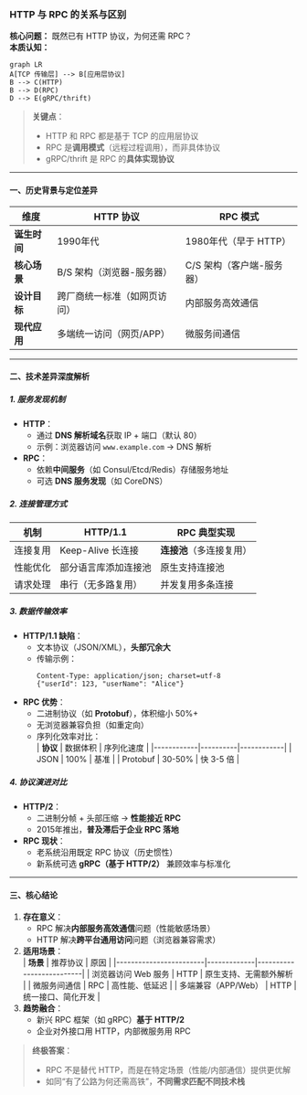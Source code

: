 

### **HTTP 与 RPC 的关系与区别**  
**核心问题：** 既然已有 HTTP 协议，为何还需 RPC？  
**本质认知：**  
```mermaid
graph LR
A[TCP 传输层] --> B[应用层协议]
B --> C(HTTP)
B --> D(RPC)
D --> E(gRPC/thrift)
```
> **关键点**：  
> - HTTP 和 RPC 都是基于 TCP 的应用层协议  
> - RPC 是**调用模式**（远程过程调用），而非具体协议  
> - gRPC/thrift 是 RPC 的**具体实现协议**  

---

#### **一、历史背景与定位差异**  
| **维度**       | HTTP 协议                | RPC 模式                |
|----------------|--------------------------|-------------------------|
| **诞生时间**   | 1990年代                 | 1980年代（早于 HTTP）   |
| **核心场景**   | B/S 架构（浏览器-服务器） | C/S 架构（客户端-服务器） |
| **设计目标**   | 跨厂商统一标准（如网页访问） | 内部服务高效通信        |
| **现代应用**   | 多端统一访问（网页/APP）  | 微服务间通信            |

---

#### **二、技术差异深度解析**  
##### **1. 服务发现机制**  
- **HTTP**：  
  - 通过 **DNS 解析域名**获取 IP + 端口（默认 80）  
  - 示例：浏览器访问 `www.example.com` → DNS 解析  
- **RPC**：  
  - 依赖**中间服务**（如 Consul/Etcd/Redis）存储服务地址  
  - 可选 **DNS 服务发现**（如 CoreDNS）  

##### **2. 连接管理方式**  
| **机制**         | HTTP/1.1                  | RPC 典型实现             |
|------------------|---------------------------|--------------------------|
| 连接复用         | Keep-Alive 长连接         | **连接池**（多连接复用） |
| 性能优化         | 部分语言库添加连接池       | 原生支持连接池           |
| 请求处理         | 串行（无多路复用）         | 并发复用多条连接         |

##### **3. 数据传输效率**  
- **HTTP/1.1 缺陷**：  
  - 文本协议（JSON/XML），**头部冗余大**  
  - 传输示例：  
    ```http
    Content-Type: application/json; charset=utf-8
    {"userId": 123, "userName": "Alice"}
    ```
- **RPC 优势**：  
  - 二进制协议（如 **Protobuf**），体积缩小 50%+  
  - 无浏览器兼容负担（如重定向）  
  - 序列化效率对比：  
    | **协议**   | 数据体积 | 序列化速度 |
    |------------|----------|------------|
    | JSON       | 100%     | 基准       |
    | Protobuf   | 30-50%   | 快 3-5 倍  |

##### **4. 协议演进对比**  
- **HTTP/2**：  
  - 二进制分帧 + 头部压缩 → **性能接近 RPC**  
  - 2015年推出，**普及滞后于企业 RPC 落地**  
- **RPC 现状**：  
  - 老系统沿用既定 RPC 协议（历史惯性）  
  - 新系统可选 **gRPC（基于 HTTP/2）** 兼顾效率与标准化  

---

#### **三、核心结论**  
1. **存在意义**：  
   - RPC 解决**内部服务高效通信**问题（性能敏感场景）  
   - HTTP 解决**跨平台通用访问**问题（浏览器兼容需求）  
2. **适用场景**：  
   | **场景**               | 推荐协议    | 原因                     |
   |------------------------|-------------|--------------------------|
   | 浏览器访问 Web 服务     | HTTP        | 原生支持、无需额外解析     |
   | 微服务间通信           | RPC         | 高性能、低延迟           |
   | 多端兼容（APP/Web）    | HTTP        | 统一接口、简化开发       |
3. **趋势融合**：  
   - 新兴 RPC 框架（如 gRPC）**基于 HTTP/2**  
   - 企业对外接口用 HTTP，内部微服务用 RPC  

> **终极答案**：  
> - RPC 不是替代 HTTP，而是在特定场景（性能/内部通信）提供更优解  
> - 如同“有了公路为何还需高铁”，**不同需求匹配不同技术栈**
